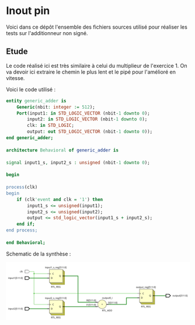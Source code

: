 # Inout pin

Voici dans ce dépôt l'ensemble des fichiers sources utilisé pour réaliser les tests sur l'additionneur non signé.

## Etude

Le code réalisé ici est très similaire à celui du multiplieur de l'exercice 1. On va devoir ici extraire le chemin le plus lent et le pipé pour l'amélioré en vitesse.

Voici le code utilisé :
```vhdl
entity generic_adder is
    Generic(nbit: integer := 512);
    Port(input1: in STD_LOGIC_VECTOR (nbit-1 downto 0);
        input2: in STD_LOGIC_VECTOR (nbit-1 downto 0);
        clk: in STD_LOGIC;
        output: out STD_LOGIC_VECTOR (nbit-1 downto 0));
end generic_adder;

architecture Behavioral of generic_adder is

signal input1_s, input2_s : unsigned (nbit-1 downto 0);

begin

process(clk)
begin
    if (clk'event and clk = '1') then
        input1_s <= unsigned(input1);
        input2_s <= unsigned(input2);
        output <= std_logic_vector(input1_s + input2_s);
    end if;
end process;
 
end Behavioral;
```

Schematic de la synthèse :

![alt text](schematic_generic_adder.png)
